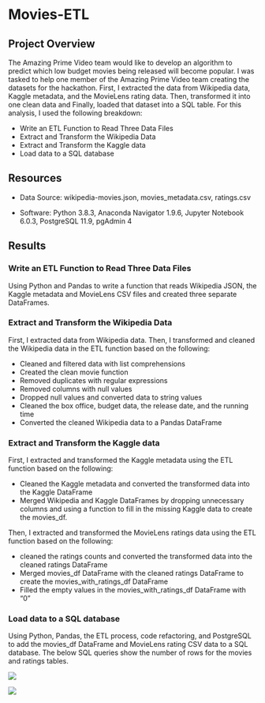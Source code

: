# Movies-ETL

## Project Overview

The Amazing Prime Video team would like to develop an algorithm to predict which low budget movies being released will become popular. I was tasked to help one member of the Amazing Prime Video team creating the datasets for the hackathon. First, I extracted the data from Wikipedia data, Kaggle metadata, and the MovieLens rating data. Then, transformed it into one clean data and Finally, loaded that dataset into a SQL table. For this analysis, I used the following breakdown:

 - Write an ETL Function to Read Three Data Files
 - Extract and Transform the Wikipedia Data
 - Extract and Transform the Kaggle data
 - Load data to a SQL database 

## Resources

 - Data Source: wikipedia-movies.json, movies_metadata.csv, ratings.csv

 - Software: Python 3.8.3, Anaconda Navigator 1.9.6, Jupyter Notebook 6.0.3, PostgreSQL 11.9, pgAdmin 4

## Results

### Write an ETL Function to Read Three Data Files

Using Python and Pandas to write a function that reads Wikipedia JSON, the Kaggle metadata and MovieLens CSV files and created three separate DataFrames.

### Extract and Transform the Wikipedia Data

First, I extracted data from Wikipedia data. Then, I transformed and cleaned the Wikipedia data in the ETL function based on the following:

  - Cleaned and filtered data with list comprehensions
  - Created the clean movie function
  - Removed duplicates with regular expressions 
  - Removed columns with null values
  - Dropped null values and converted data to string values
  - Cleaned the box office, budget data, the release date, and the running time
  - Converted the cleaned Wikipedia data to a Pandas DataFrame

### Extract and Transform the Kaggle data

First, I extracted and transformed the Kaggle metadata using the ETL function based on the following:

 - Cleaned the Kaggle metadata and converted the transformed data into the Kaggle DataFrame
 - Merged Wikipedia and Kaggle DataFrames by dropping unnecessary columns and using a function to fill in the missing Kaggle data to create the movies_df.

Then, I extracted and transformed the MovieLens ratings data using the ETL function based on the following:

 - cleaned the ratings counts and converted the transformed data into the cleaned ratings DataFrame
 - Merged movies_df DataFrame with the cleaned ratings DataFrame to create the movies_with_ratings_df DataFrame
 - Filled the empty values in the movies_with_ratings_df DataFrame with “0”

### Load data to a SQL database 

Using Python, Pandas, the ETL process, code refactoring, and PostgreSQL to add the movies_df DataFrame and MovieLens rating CSV data to a SQL database. The below SQL queries show the number of rows for the movies and ratings tables.

![](https://github.com/Nazanin-hub/Movie_ETL1/blob/main/Resources/movies_query.png)



![](https://github.com/Nazanin-hub/Movie_ETL1/blob/main/Resources/ratings_query.png)
